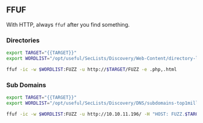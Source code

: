 ## FFUF
With HTTP, always `ffuf` after you find something.

### Directories
```bash
export TARGET="{{TARGET}}"
export WORDLIST="/opt/useful/SecLists/Discovery/Web-Content/directory-list-2.3-small.txt"

ffuf -ic -w $WORDLIST:FUZZ -u http://$TARGET/FUZZ -e .php,.html
```

### Sub Domains
```bash
export TARGET="{{TARGET}}"
export WORDLIST="/opt/useful/SecLists/Discovery/DNS/subdomains-top1million-5000.txt"

ffuf -ic -w $WORDLIST:FUZZ -u http://10.10.11.196/ -H "HOST: FUZZ.$TARGET"
```